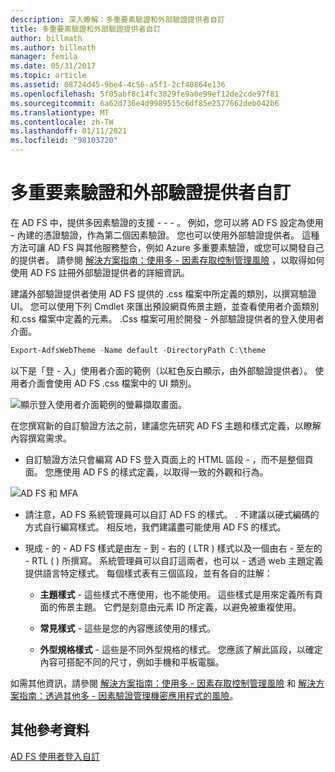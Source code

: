 ```yaml
---
description: 深入瞭解：多重要素驗證和外部驗證提供者自訂
title: 多重要素驗證和外部驗證提供者自訂
author: billmath
ms.author: billmath
manager: femila
ms.date: 05/31/2017
ms.topic: article
ms.assetid: 08724d45-9be4-4c56-a5f1-2cf40864e136
ms.openlocfilehash: 5f05abf8c14fc3829fe9a0e99ef12de2cde97f81
ms.sourcegitcommit: 6a62d736e4d9989515c6df85e2577662deb042b6
ms.translationtype: MT
ms.contentlocale: zh-TW
ms.lasthandoff: 01/11/2021
ms.locfileid: "98103720"
---
```

# <a name="multi-factor-authentication-and-external-authentication-providers-customization"></a>多重要素驗證和外部驗證提供者自訂

在 AD FS 中，提供多因素驗證的支援 \- \- \- 。 例如，您可以將 AD FS 設定為使用 \- 內建的憑證驗證，作為第二個因素驗證。 您也可以使用外部驗證提供者。 這種方法可讓 AD FS 與其他服務整合，例如 Azure 多重要素驗證，或您可以開發自己的提供者。 請參閱 [解決方案指南：使用多 \- 因素存取控制管理風險](./manage-risk-with-conditional-access-control.md) ，以取得如何使用 AD FS 註冊外部驗證提供者的詳細資訊。

建議外部驗證提供者使用 AD FS 提供的 .css 檔案中所定義的類別，以撰寫驗證 UI。 您可以使用下列 Cmdlet 來匯出預設網頁佈景主題，並查看使用者介面類別和.css 檔案中定義的元素。 .Css 檔案可用於開發 \- 外部驗證提供者的登入使用者介面。

```powershell
Export-AdfsWebTheme -Name default -DirectoryPath C:\theme
```

以下是「登 \- 入」使用者介面的範例（以紅色反白顯示，由外部驗證提供者）。 使用者介面會使用 AD FS .css 檔案中的 UI 類別。

![顯示登入使用者介面範例的螢幕擷取畫面。](media/AD-FS-user-sign-in-customization/ADFS_Blue_Custom8.png)

在您撰寫新的自訂驗證方法之前，建議您先研究 AD FS 主題和樣式定義，以瞭解內容撰寫需求。

-   自訂驗證方法只會編寫 AD FS 登入頁面上的 HTML 區段 \- ，而不是整個頁面。 您應使用 AD FS 的樣式定義，以取得一致的外觀和行為。

![AD FS 和 MFA](media/AD-FS-user-sign-in-customization/ADFS_Blue_Custom9.png)

-   請注意，AD FS 系統管理員可以自訂 AD FS 的樣式。 . 不建議以硬式編碼的方式自行編寫樣式。 相反地，我們建議盡可能使用 AD FS 的樣式。

-   現成 \- 的 \- AD FS 樣式是由左 \- 到 \- 右的 \( LTR \) 樣式以及一個由右 \- 至左的 \- RTL \( \) 所撰寫。 系統管理員可以自訂這兩者，也可以 \- 透過 web 主題定義提供語言特定樣式。 每個樣式表有三個區段，並有各自的註解：

    -   **主題樣式** \- 這些樣式不應使用，也不能使用。 這些樣式是用來定義所有頁面的佈景主題。 它們是刻意由元素 ID 所定義，以避免被重複使用。

    -   **常見樣式** \- 這些是您的內容應該使用的樣式。

    -   **外型規格樣式** \- 這些是不同外型規格的樣式。 您應該了解此區段，以確定內容可搭配不同的尺寸，例如手機和平板電腦。

如需其他資訊，請參閱 [解決方案指南：使用多 \- 因素存取控制管理風險](./manage-risk-with-conditional-access-control.md) 和 [解決方案指南：透過其他多 \- 因素驗證管理機密應用程式的風險](https://tnstage.redmond.corp.microsoft.com/library/dn280949.aspx)。

## <a name="additional-references"></a>其他參考資料
[AD FS 使用者登入自訂](AD-FS-user-sign-in-customization.md)
